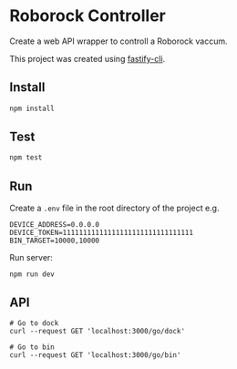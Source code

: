 # Roborock Controller

Create a web API wrapper to controll a Roborock vaccum.

This project was created using [fastify-cli](https://github.com/fastify/fastify-cli).

## Install

```sh
npm install
```

## Test

```sh
npm test
```

## Run

Create a `.env` file in the root directory of the project e.g.

```
DEVICE_ADDRESS=0.0.0.0
DEVICE_TOKEN=11111111111111111111111111111111
BIN_TARGET=10000,10000
```

Run server:

```
npm run dev
```

## API

```
# Go to dock
curl --request GET 'localhost:3000/go/dock'
```

```
# Go to bin
curl --request GET 'localhost:3000/go/bin'
```
